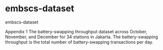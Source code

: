 # embscs-dataset
embscs-dataset

Appendix 1
The battery-swapping throughput dataset across October, November, and December for 34 stations in Jakarta.
The battery-swapping throughput is the total number of battery-swapping transactions per day.
